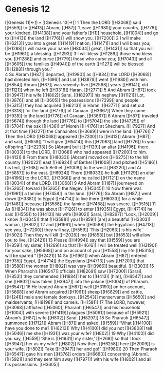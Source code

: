 # Genesis 12
[[Genesis 11|←]] • [[Genesis 13|→]]
1 Then the LORD [[H3068]] said [[H559]] to [[H413]] Abram, [[H87]] “Leave [[H1980]] your country, [[H776]] your kindred, [[H4138]] and your father’s [[H1]] household, [[H1004]] and go to [[H413]] the land [[H776]] I will show you. [[H7200]] 
2 I will make [[H6213]] you into a great [[H1419]] nation, [[H1471]] and I will bless you; [[H1288]] I will make your name [[H8034]] great, [[H1431]] so that you will be [[H1961]] a blessing. [[H1293]] 
3 I will bless [[H1288]] those who bless you [[H1288]] and curse [[H779]] those who curse you; [[H7043]] and all [[H3605]] the families [[H4940]] of the earth [[H127]] will be blessed [[H1288]] through you.”  
4 So Abram [[H87]] departed, [[H1980]] as [[H834]] the LORD [[H3068]] had directed him, [[H1696]] and Lot [[H3876]] went [[H1980]] with him. [[H854]] Abram [[H87]] was seventy-five [[H2568]] years [[H8141]] old [[H1121]] when he left [[H3318]] Haran. [[H2771]] 
5 And Abram [[H87]] took [[H3947]] his wife [[H802]] Sarai, [[H8297]] his nephew [[H1121]] Lot, [[H3876]] and all [[H3605]] the possessions [[H7399]] and people [[H5315]] they had acquired [[H6213]] in Haran, [[H2771]] and set out [[H3318]] for the land [[H776]] of Canaan. [[H3667]] When they came [[H935]] to the land [[H776]] of Canaan, [[H3667]] 
6 Abram [[H87]] traveled [[H5674]] through the land [[H776]] to [[H5704]] the site [[H4725]] of [[H5704]] the oak [[H436]] of Moreh [[H4176]] at Shechem. [[H7927]] And at that time [[H227]] the Canaanites [[H3669]] were in the land. [[H776]] 
7 Then the LORD [[H3068]] appeared [[H7200]] to [[H413]] Abram [[H87]] and said, [[H559]] “I will give [[H5414]] this [[H2063]] land [[H776]] to your offspring.” [[H2233]] So [Abram] built [[H1129]] an altar [[H4196]] there [[H8033]] to the LORD, [[H3068]] who had appeared [[H7200]] to him. [[H413]] 
8 From there [[H8033]] [Abram] moved on [[H6275]] to the hill country [[H2022]] east [[H6924]] of  Bethel [[H1008]] and pitched [[H5186]] his tent, [[H168]] with Bethel [[H1008]] to the west [[H3220]] and Ai [[H5857]] to the east. [[H6924]] There [[H8033]] he built [[H1129]] an altar [[H4196]] to the LORD, [[H3068]] and he called [[H7121]] on the name [[H8034]] of the LORD. [[H3068]] 
9 And Abram [[H87]] journeyed on [[H5265]] toward [[H5265]] the Negev. [[H5045]] 
10 Now there was [[H1961]] a famine [[H7458]] in the land. [[H776]] So Abram [[H87]] went down [[H3381]] to Egypt [[H4714]] to live there [[H8033]] for a while [[H1481]] because [[H3588]] the famine [[H7458]] was severe. [[H3515]] 
11 As [[H834]] he was about [[H7126]] to enter [[H935]] Egypt, [[H4714]] he said [[H559]] to [[H413]] his wife [[H802]] Sarai, [[H8297]] “Look, [[H2009]] I know [[H3045]] that [[H3588]] you [[H859]] [are] a beautiful [[H3303]] woman, [[H802]] 
12 and [[H1961]] when [[H3588]] the Egyptians [[H4713]] see you, [[H7200]] they will say, [[H559]] ‘This [[H2063]] is his wife.’ [[H802]] Then they will kill [[H2026]] me [[H853]] but [[H853]] will allow you to live. [[H2421]] 
13 Please [[H4994]] say that [[H559]] you are [[H859]] my sister, [[H269]] so that [[H4616]] I will be treated well [[H3190]] for your sake, [[H5668]] and on account of you [[H1558]] my life [[H5315]] will be spared.” [[H2421]] 
14 So [[H1961]] when Abram [[H87]] entered [[H935]] Egypt, [[H4714]] the Egyptians [[H4713]] saw [[H7200]] that [[H3588]] the woman [[H802]] was very [[H3966]] beautiful. [[H3303]] 
15 When Pharaoh’s [[H6547]] officials [[H8269]] saw [[H7200]] [Sarai], [[H853]] they commended [[H1984]] her to [[H413]] [him], [[H6547]] and she [[H802]] was taken [[H3947]] into the palace [[H1004]] of Pharaoh. [[H6547]] 
16 He treated Abram [[H87]] well [[H3190]] on her account, [[H5668]] and Abram acquired [[H1961]] sheep [[H6629]] and cattle, [[H1241]] male and female donkeys, [[H2543]] menservants [[H5650]] and maidservants, [[H8198]] and camels. [[H1581]] 
17 The LORD, however, [[H3068]] afflicted [[H5060]] Pharaoh [[H6547]] and his household [[H1004]] with severe [[H1419]] plagues [[H5061]] because of [[H5921]] Abram’s [[H87]] wife [[H802]] Sarai. [[H8297]] 
18 So Pharaoh [[H6547]] summoned [[H7121]] Abram [[H87]] and asked, [[H559]] “What [[H4100]] have you done to me? [[H6213]] Why [[H4100]] did you not [[H3808]] tell [[H5046]] me she [[H1931]] was your wife? [[H802]] 
19 Why [[H4100]] did you say, [[H559]] ‘She is [[H1931]] my sister,’ [[H269]] so that I took [[H3947]] her as my wife? [[H802]] Now then, [[H6258]] here [[H2009]] is your wife. [[H802]] Take [[H3947]] her and go!” [[H1980]] 
20 Then Pharaoh [[H6547]] gave his men [[H376]] orders [[H6680]] concerning [Abram], [[H5921]] and they sent him away [[H7971]] with his wife [[H802]] and all his possessions. [[H3605]] 
